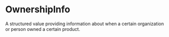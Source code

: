 # OwnershipInfo

A structured value providing information about when a certain organization or person owned a certain product.
